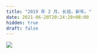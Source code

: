 ```yaml
---
title: "2019 年 2 月，长垣，新年。"
date: 2021-06-20T20:24:28+08:00
hidden: true
draft: false
---
```


![](https://path-album-1306358676.cos.ap-beijing.myqcloud.com/201902_changyuan/01.JPG)
